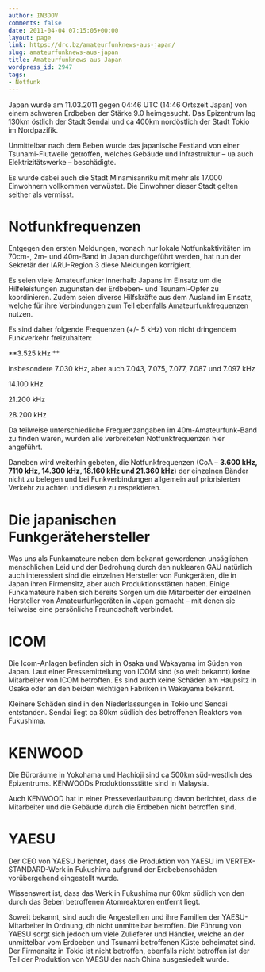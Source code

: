 ```yaml
---
author: IN3DOV
comments: false
date: 2011-04-04 07:15:05+00:00
layout: page
link: https://drc.bz/amateurfunknews-aus-japan/
slug: amateurfunknews-aus-japan
title: Amateurfunknews aus Japan
wordpress_id: 2947
tags:
- Notfunk
---
```


Japan wurde am 11.03.2011 gegen 04:46 UTC (14:46 Ortszeit Japan) von einem schweren Erdbeben der Stärke 9.0 heimgesucht. Das Epizentrum lag 130km östlich der Stadt Sendai und ca 400km nordöstlich der Stadt Tokio im Nordpazifik.

Unmittelbar nach dem Beben wurde das japanische Festland von einer Tsunami-Flutwelle getroffen, welches Gebäude und Infrastruktur – ua auch Elektrizitätswerke – beschädigte.

Es wurde dabei auch die Stadt Minamisanriku mit mehr als 17.000 Einwohnern vollkommen verwüstet. Die Einwohner dieser Stadt gelten seither als vermisst.


# Notfunkfrequenzen


Entgegen den ersten Meldungen, wonach nur lokale Notfunkaktivitäten im 70cm-, 2m- und 40m-Band in Japan durchgeführt werden, hat nun der Sekretär der IARU-Region 3 diese Meldungen korrigiert.

Es seien viele Amateurfunker innerhalb Japans im Einsatz um die Hilfeleistungen zugunsten der Erdbeben- und Tsunami-Opfer zu koordinieren. Zudem seien diverse Hilfskräfte aus dem Ausland im Einsatz, welche für ihre Verbindungen zum Teil ebenfalls Amateurfunkfrequenzen nutzen.

Es sind daher folgende Frequenzen (+/- 5 kHz) von nicht dringendem Funkverkehr freizuhalten:

**3.525 kHz **

insbesondere 7.030 kHz, aber auch 7.043, 7.075, 7.077, 7.087 und 7.097 kHz

14.100 kHz

21.200 kHz

28.200 kHz

Da teilweise unterschiedliche Frequenzangaben im 40m-Amateurfunk-Band zu finden waren, wurden alle verbreiteten Notfunkfrequenzen hier angeführt.

Daneben wird weiterhin gebeten, die Notfunkfrequenzen (CoA – **3.600 kHz, 7110 kHz, 14.300 kHz, 18.160 kHz und 21.360 kHz**) der einzelnen Bänder nicht zu belegen und bei Funkverbindungen allgemein auf priorisierten Verkehr zu achten und diesen zu respektieren.


# Die japanischen Funkgerätehersteller


Was uns als Funkamateure neben dem bekannt gewordenen unsäglichen menschlichen Leid und der Bedrohung durch den nuklearen GAU natürlich auch interessiert sind die einzelnen Hersteller von Funkgeräten, die in Japan ihren Firmensitz, aber auch Produktionsstätten haben. Einige Funkamateure haben sich bereits Sorgen um die Mitarbeiter der einzelnen Hersteller von Amateurfunkgeräten in Japan gemacht – mit denen sie teilweise eine persönliche Freundschaft verbindet.


# ICOM




Die Icom-Anlagen befinden sich in Osaka und Wakayama im Süden von Japan. Laut einer Pressemitteilung von ICOM sind (so weit bekannt) keine Mitarbeiter von ICOM betroffen. Es sind auch keine Schäden am Haupsitz in Osaka oder an den beiden wichtigen Fabriken in Wakayama bekannt.

Kleinere Schäden sind in den Niederlassungen in Tokio und Sendai entstanden. Sendai liegt ca 80km südlich des betroffenen Reaktors von Fukushima.


# KENWOOD




Die Büroräume in Yokohama und Hachioji sind ca 500km süd-westlich des Epizentrums. KENWOODs Produktionsstätte sind in Malaysia.

Auch KENWOOD hat in einer Presseverlautbarung davon berichtet, dass die Mitarbeiter und die Gebäude durch die Erdbeben nicht betroffen sind.


# YAESU




Der CEO von YAESU berichtet, dass die Produktion von YAESU im VERTEX-STANDARD-Werk in Fukushima aufgrund der Erdbebenschäden vorübergehend eingestellt wurde.

Wissenswert ist, dass das Werk in Fukushima nur 60km südlich von den durch das Beben betroffenen Atomreaktoren entfernt liegt.

Soweit bekannt, sind auch die Angestellten und ihre Familien der YAESU-Mitarbeiter in Ordnung, dh nicht unmittelbar betroffen. Die Führung von YAESU sorgt sich jedoch um viele Zulieferer und Händler, welche an der unmittelbar vom Erdbeben und Tsunami betroffenen Küste beheimatet sind. Der Firmensitz in Tokio ist nicht betroffen, ebenfalls nicht betroffen ist der Teil der Produktion von YAESU der nach China ausgesiedelt wurde.
